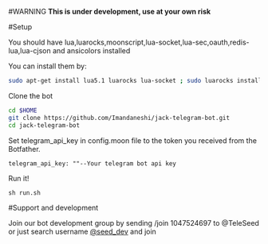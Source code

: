 #WARNING
**This is under development, use at your own risk**

#Setup

You should have lua,luarocks,moonscript,lua-socket,lua-sec,oauth,redis-lua,lua-cjson and ansicolors installed

You can install them by:

```bash
sudo apt-get install lua5.1 luarocks lua-socket ; sudo luarocks install moonscript ; sudo luarocks install oauth ; sudo luarocks install redis-lua ; sudo luarocks install lua-cjson ; sudo luarocks install ansicolors
```

Clone the bot

```bash
cd $HOME
git clone https://github.com/Imandaneshi/jack-telegram-bot.git
cd jack-telegram-bot
```
Set telegram_api_key in config.moon file to the token you received from the Botfather.

```moonscript
telegram_api_key: ""--Your telegram bot api key
```

Run it!

```
sh run.sh
```

#Support and development

Join our bot development group by sending /join 1047524697 to @TeleSeed or just search username [@seed_dev](https://telegram.me/seed_dev) and join
